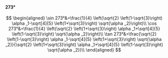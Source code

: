 #### 273°

$$
\begin{aligned}
\sin 273°&=\frac{1}{4} \left(\sqrt{2} \left(1-\sqrt{3}\right) \alpha _1-\sqrt[4]{5} \left(1+\sqrt{3}\right) \sqrt{\alpha _2}\right)\\
\cos 273°&=\frac{1}{4} \left(\sqrt{2} \left(1+\sqrt{3}\right) \alpha _1+\sqrt[4]{5} \left(1-\sqrt{3}\right) \sqrt{\alpha _2}\right)\\
\tan 273°&=\frac{\sqrt{2} \left(1-\sqrt{3}\right) \alpha _1-\sqrt[4]{5} \left(1+\sqrt{3}\right) \sqrt{\alpha _2}}{\sqrt{2} \left(1+\sqrt{3}\right) \alpha _1+\sqrt[4]{5}
\left(1-\sqrt{3}\right) \sqrt{\alpha _2}}\\
\end{aligned}
$$

